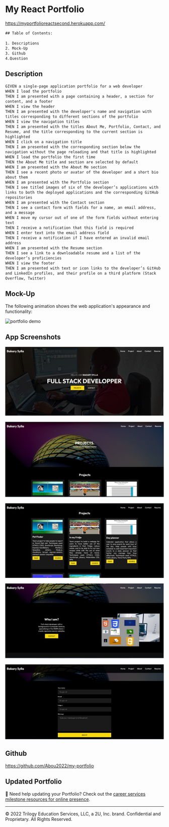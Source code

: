 # My React Portfolio

https://myportfolioreactsecond.herokuapp.com/

    ## Table of Contents:

    1. Descriptions
    2. Mock-Up
    3. Github
    4.Question

## Description

```
GIVEN a single-page application portfolio for a web developer
WHEN I load the portfolio
THEN I am presented with a page containing a header, a section for content, and a footer
WHEN I view the header
THEN I am presented with the developer's name and navigation with titles corresponding to different sections of the portfolio
WHEN I view the navigation titles
THEN I am presented with the titles About Me, Portfolio, Contact, and Resume, and the title corresponding to the current section is highlighted
WHEN I click on a navigation title
THEN I am presented with the corresponding section below the navigation without the page reloading and that title is highlighted
WHEN I load the portfolio the first time
THEN the About Me title and section are selected by default
WHEN I am presented with the About Me section
THEN I see a recent photo or avatar of the developer and a short bio about them
WHEN I am presented with the Portfolio section
THEN I see titled images of six of the developer’s applications with links to both the deployed applications and the corresponding GitHub repositories
WHEN I am presented with the Contact section
THEN I see a contact form with fields for a name, an email address, and a message
WHEN I move my cursor out of one of the form fields without entering text
THEN I receive a notification that this field is required
WHEN I enter text into the email address field
THEN I receive a notification if I have entered an invalid email address
WHEN I am presented with the Resume section
THEN I see a link to a downloadable resume and a list of the developer’s proficiencies
WHEN I view the footer
THEN I am presented with text or icon links to the developer’s GitHub and LinkedIn profiles, and their profile on a third platform (Stack Overflow, Twitter)
```

## Mock-Up

The following animation shows the web application's appearance and functionality:

![portfolio demo](./src/assets/Reactportfolio_demo.gif)

## App Screenshots

![Portfolio1](src/assets/Portfolio1.png)

![Portfolio2](src/assets/Portfolio2.png)

![Portfolio3](src/assets/Portfolio3.png)

![Portfolio4](src/assets/Portfolio4.png)

![Portfolio5](src/assets/Portfolio5.png)

## Github

https://github.com/Abou2022/my-portfolio

## Updated Portfolio

💁 Need help updating your Portfolio? Check out the [career services milestone resources for online presence](https://mycareerspot.org/onlinepresence).

---

© 2022 Trilogy Education Services, LLC, a 2U, Inc. brand. Confidential and Proprietary. All Rights Reserved.
